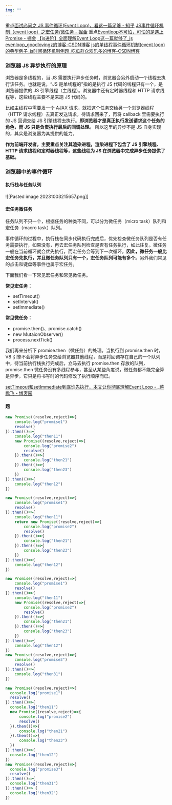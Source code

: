 ```yaml
---
img: ""
---
```


重点[面试必问之 JS 事件循环(Event Loop)，看这一篇足够 - 知乎](https://zhuanlan.zhihu.com/p/580956436)
[JS事件循环机制（event loop）之宏任务/微任务 - 掘金](https://juejin.cn/post/6844903638238756878)
重点[Eventloop不可怕，可怕的是遇上Promise - 掘金](https://juejin.cn/post/6844903808200343559)
[【js进阶】全面理解Event Loop这一篇就够了\_js evenloop\_goodlovingz的博客-CSDN博客](https://blog.csdn.net/qq_31967985/article/details/110310685)
[js的单线程事件循环机制(event loop)的典型例子\_js时间循环机制例题\_吃瓜群众欢乐多的博客-CSDN博客](https://blog.csdn.net/sinat_36146776/article/details/89397654)


### 浏览器 JS 异步执行的原理

浏览器是多线程的，当 JS 需要执行异步任务时，浏览器会另外启动一个线程去执行该任务。也就是说，“JS 是单线程的”指的是执行 JS 代码的线程只有一个，是浏览器提供的 JS 引擎线程（主线程）。浏览器中还有定时器线程和 HTTP 请求线程等，这些线程主要不是来跑 JS 代码的。

比如主线程中需要发一个 AJAX 请求，就把这个任务交给另一个浏览器线程（HTTP 请求线程）去真正发送请求，待请求回来了，再将 callback 里需要执行的 JS 回调交给 JS 引擎线程去执行。**即浏览器才是真正执行发送请求这个任务的角色，而 JS 只是负责执行最后的回调处理。** 所以这里的异步不是 JS 自身实现的，其实是浏览器为其提供的能力。

**作为前端开发者，主要重点关注其渲染进程，渲染进程下包含了 JS 引擎线程、HTTP 请求线程和定时器线程等，这些线程为 JS 在浏览器中完成异步任务提供了基础。**

### 浏览器中的事件循环
#### 执行栈与任务队列
![[Pasted image 20231003215657.png]]
#### 宏任务微任务
任务队列不只一个，根据任务的种类不同，可以分为微任务（micro task）队列和宏任务（macro task）队列。

事件循环的过程中，执行栈在同步代码执行完成后，优先检查微任务队列是否有任务需要执行，如果没有，再去宏任务队列检查是否有任务执行，如此往复。微任务一般在当前循环就会优先执行，而宏任务会等到下一次循环，**因此，微任务一般比宏任务先执行，并且微任务队列只有一个，宏任务队列可能有多个**。另外我们常见的点击和键盘等事件也属于宏任务。

下面我们看一下常见宏任务和常见微任务。

**常见宏任务：**

- setTimeout()
- setInterval()
- setImmediate()

**常见微任务：**

- promise.then()、promise.catch()
- new MutaionObserver()
- process.nextTick()

我们再来分析下 promise.then（微任务）的处理。当执行到 promise.then 时，V8 引擎不会将异步任务交给浏览器其他线程，而是将回调存在自己的一个队列中，待当前执行栈执行完成后，立马去执行 promise.then 存放的队列，promise.then 微任务没有多线程参与，甚至从某些角度说，微任务都不能完全算是异步，它只是将书写时的代码修改了执行顺序而已。

[setTimeout和setImmediate到底谁先执行，本文让你彻底理解Event Loop - \_蒋鹏飞 - 博客园](https://www.cnblogs.com/dennisj/p/12550996.html)

#### 题

```js
new Promise((resolve,reject)=>{
    console.log("promise1")
    resolve()
}).then(()=>{
    console.log("then11")
    new Promise((resolve,reject)=>{
        console.log("promise2")
        resolve()
    }).then(()=>{
        console.log("then21")
    }).then(()=>{
        console.log("then23")
    })
}).then(()=>{
    console.log("then12")
})

```

```js
new Promise((resolve,reject)=>{
    console.log("promise1")
    resolve()
}).then(()=>{
    console.log("then11")
    return new Promise((resolve,reject)=>{
        console.log("promise2")
        resolve()
    }).then(()=>{
        console.log("then21")
    }).then(()=>{
        console.log("then23")
    })
}).then(()=>{
    console.log("then12")
})

```

```js
new Promise((resolve,reject)=>{
    console.log("promise1")
    resolve()
}).then(()=>{
    console.log("then11")
    new Promise((resolve,reject)=>{
        console.log("promise2")
        resolve()
    }).then(()=>{
        console.log("then21")
    }).then(()=>{
        console.log("then23")
    })
}).then(()=>{
    console.log("then12")
})
new Promise((resolve,reject)=>{
    console.log("promise3")
    resolve()
}).then(()=>{
    console.log("then31")
})

```

```js
new Promise((resolve,reject)=>{
  console.log("promise1")
  resolve()
}).then(()=>{
  console.log("then11")
  new Promise((resolve,reject)=>{
      console.log("promise2")
      resolve()
  }).then(()=>{
      console.log("then21")
  }).then(()=>{
      console.log("then23")
  })
}).then(()=>{
  console.log("then12")
})
new Promise((resolve,reject)=>{
  console.log("promise3")
  resolve()
}).then(()=>{
  console.log("then31")
}).then(()=> {
  console.log('then32')
})
```